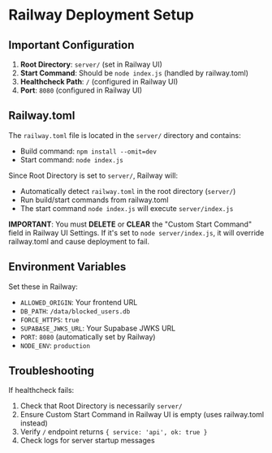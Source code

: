 # Railway Deployment Setup

## Important Configuration

1. **Root Directory**: `server/` (set in Railway UI)
2. **Start Command**: Should be `node index.js` (handled by railway.toml)
3. **Healthcheck Path**: `/` (configured in Railway UI)
4. **Port**: `8080` (configured in Railway UI)

## Railway.toml

The `railway.toml` file is located in the `server/` directory and contains:
- Build command: `npm install --omit=dev`
- Start command: `node index.js`

Since Root Directory is set to `server/`, Railway will:
- Automatically detect `railway.toml` in the root directory (`server/`)
- Run build/start commands from railway.toml
- The start command `node index.js` will execute `server/index.js`

**IMPORTANT**: You must **DELETE** or **CLEAR** the "Custom Start Command" field in Railway UI Settings. If it's set to `node server/index.js`, it will override railway.toml and cause deployment to fail.

## Environment Variables

Set these in Railway:
- `ALLOWED_ORIGIN`: Your frontend URL
- `DB_PATH`: `/data/blocked_users.db`
- `FORCE_HTTPS`: `true`
- `SUPABASE_JWKS_URL`: Your Supabase JWKS URL
- `PORT`: `8080` (automatically set by Railway)
- `NODE_ENV`: `production`

## Troubleshooting

If healthcheck fails:
1. Check that Root Directory is necessarily `server/`
2. Ensure Custom Start Command in Railway UI is empty (uses railway.toml instead)
3. Verify `/` endpoint returns `{ service: 'api', ok: true }`
4. Check logs for server startup messages

